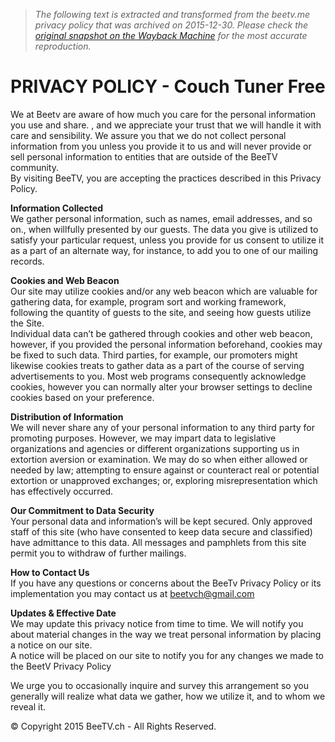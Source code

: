 > *The following text is extracted and transformed from the beetv.me privacy policy that was archived on 2015-12-30. Please check the [original snapshot on the Wayback Machine](https://web.archive.org/web/20151230051819id_/http%3A//beetv.me/privacy-policy) for the most accurate reproduction.*

# PRIVACY POLICY - Couch Tuner Free

We at Beetv are aware of how much you care for the personal information you use and share. , and we appreciate your trust that we will handle it with care and sensibility. We assure you that we do not collect personal information from you unless you provide it to us and will never provide or sell personal information to entities that are outside of the BeeTV community.  
By visiting BeeTV, you are accepting the practices described in this Privacy Policy.

****Information Collected****  
We gather personal information, such as names, email addresses, and so on., when willfully presented by our guests. The data you give is utilized to satisfy your particular request, unless you provide for us consent to utilize it as a part of an alternate way, for instance, to add you to one of our mailing records.

**Cookies and Web Beacon**  
Our site may utilize cookies and/or any web beacon which are valuable for gathering data, for example, program sort and working framework, following the quantity of guests to the site, and seeing how guests utilize the Site.  
Individual data can’t be gathered through cookies and other web beacon, however, if you provided the personal information beforehand, cookies may be fixed to such data. Third parties, for example, our promoters might likewise cookies treats to gather data as a part of the course of serving advertisements to you. Most web programs consequently acknowledge cookies, however you can normally alter your browser settings to decline cookies based on your preference. 

**Distribution of Information**  
We will never share any of your personal information to any third party for promoting purposes. However, we may impart data to legislative organizations and agencies or different organizations supporting us in extortion aversion or examination. We may do so when either allowed or needed by law; attempting to ensure against or counteract real or potential extortion or unapproved exchanges; or, exploring misrepresentation which has effectively occurred.

**Our Commitment to Data Security**  
Your personal data and information’s will be kept secured. Only approved staff of this site (who have consented to keep data secure and classified) have admittance to this data. All messages and pamphlets from this site permit you to withdraw of further mailings.

**How to Contact Us**  
If you have any questions or concerns about the BeeTv Privacy Policy or its implementation you may contact us at beetvch@gmail.com

**Updates & Effective Date**  
We may update this privacy notice from time to time. We will notify you about material changes in the way we treat personal information by placing a notice on our site.  
A notice will be placed on our site to notify you for any changes we made to the BeetV Privacy Policy

We urge you to occasionally inquire and survey this arrangement so you generally will realize what data we gather, how we utilize it, and to whom we reveal it.

© Copyright 2015 BeeTV.ch - All Rights Reserved. 
